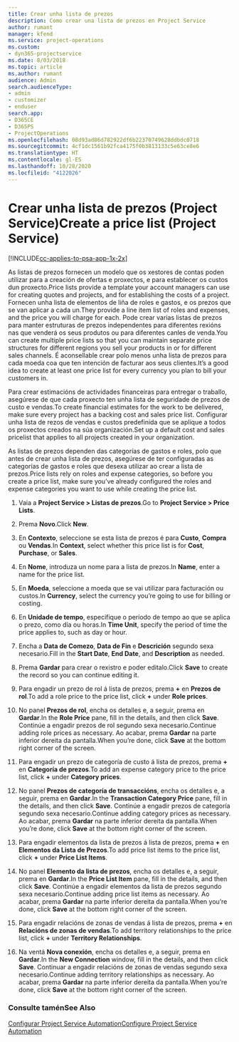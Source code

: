 ```yaml
---
title: Crear unha lista de prezos
description: Como crear una lista de prezos en Project Service
author: rumant
manager: kfend
ms.service: project-operations
ms.custom:
- dyn365-projectservice
ms.date: 8/03/2018
ms.topic: article
ms.author: rumant
audience: Admin
search.audienceType:
- admin
- customizer
- enduser
search.app:
- D365CE
- D365PS
- ProjectOperations
ms.openlocfilehash: 08d93ad86d782922df6b22370749628ddbdc0718
ms.sourcegitcommit: 4cf1dc1561b92fca4175f0b3813133c5e63ce8e6
ms.translationtype: HT
ms.contentlocale: gl-ES
ms.lasthandoff: 10/28/2020
ms.locfileid: "4122026"
---
```

# <a name="create-a-price-list-project-service"></a><span data-ttu-id="aceb1-103">Crear unha lista de prezos (Project Service)</span><span class="sxs-lookup"><span data-stu-id="aceb1-103">Create a price list (Project Service)</span></span>

[!INCLUDE[cc-applies-to-psa-app-1x-2x](../includes/cc-applies-to-psa-app-1x-2x.md)]

<span data-ttu-id="aceb1-104">As listas de prezos fornecen un modelo que os xestores de contas poden utilizar para a creación de ofertas e proxectos, e para establecer os custos dun proxecto.</span><span class="sxs-lookup"><span data-stu-id="aceb1-104">Price lists provide a template your account managers can use for creating quotes and projects, and for establishing the costs of a project.</span></span> <span data-ttu-id="aceb1-105">Fornecen unha lista de elementos de liña de roles e gastos, e os prezos que se van aplicar a cada un.</span><span class="sxs-lookup"><span data-stu-id="aceb1-105">They provide a line item list of roles and expenses, and the price you will charge for each.</span></span> <span data-ttu-id="aceb1-106">Pode crear varias listas de prezos para manter estruturas de prezos independentes para diferentes rexións nas que venderá os seus produtos ou para diferentes canles de venda.</span><span class="sxs-lookup"><span data-stu-id="aceb1-106">You can create multiple price lists so that you can maintain separate price structures for different regions you sell your products in or for different sales channels.</span></span> <span data-ttu-id="aceb1-107">É aconsellable crear polo menos unha lista de prezos para cada moeda coa que ten intención de facturar aos seus clientes.</span><span class="sxs-lookup"><span data-stu-id="aceb1-107">It’s a good idea to create at least one price list for every currency you plan to bill your customers in.</span></span>  
  
<span data-ttu-id="aceb1-108">Para crear estimacións de actividades financeiras para entregar o traballo, asegúrese de que cada proxecto ten unha lista de seguridade de prezos de custo e vendas.</span><span class="sxs-lookup"><span data-stu-id="aceb1-108">To create financial estimates for the work to be delivered, make sure every project has a backing cost and sales price list.</span></span> <span data-ttu-id="aceb1-109">Configurar unha lista de rezos de vendas e custos predefinida que se aplique a todos os proxectos creados na súa organización.</span><span class="sxs-lookup"><span data-stu-id="aceb1-109">Set up a default cost and sales pricelist that applies to all projects created in your organization.</span></span>  
  
<span data-ttu-id="aceb1-110">As listas de prezos dependen das categorías de gastos e roles, polo que antes de crear unha lista de prezos, asegúrese de ter configuradas as categorías de gastos e roles que desexa utilizar ao crear a lista de prezos.</span><span class="sxs-lookup"><span data-stu-id="aceb1-110">Price lists rely on roles and expense categories, so before you create a price list, make sure you’ve already configured the roles and expense categories you want to use while creating the price list.</span></span>  
  
1.  <span data-ttu-id="aceb1-111">Vaia a **Project Service > Listas de prezos**.</span><span class="sxs-lookup"><span data-stu-id="aceb1-111">Go to **Project Service > Price Lists**.</span></span>  
  
2.  <span data-ttu-id="aceb1-112">Prema **Novo**.</span><span class="sxs-lookup"><span data-stu-id="aceb1-112">Click **New**.</span></span>  
  
3.  <span data-ttu-id="aceb1-113">En **Contexto**, seleccione se esta lista de prezos é para **Custo**, **Compra** ou **Vendas**.</span><span class="sxs-lookup"><span data-stu-id="aceb1-113">In **Context**, select whether this price list is for **Cost**, **Purchase**, or **Sales**.</span></span>  
  
4.  <span data-ttu-id="aceb1-114">En **Nome**, introduza un nome para a lista de prezos.</span><span class="sxs-lookup"><span data-stu-id="aceb1-114">In **Name**, enter a name for the price list.</span></span>  
  
5.  <span data-ttu-id="aceb1-115">En **Moeda**, seleccione a moeda que se vai utilizar para facturación ou custos.</span><span class="sxs-lookup"><span data-stu-id="aceb1-115">In **Currency**, select the currency you’re going to use for billing or costing.</span></span>  
  
6.  <span data-ttu-id="aceb1-116">En **Unidade de tempo**, especifique o período de tempo ao que se aplica o prezo, como día ou horas.</span><span class="sxs-lookup"><span data-stu-id="aceb1-116">In **Time Unit**, specify the period of time the price applies to, such as day or hour.</span></span>  
  
7.  <span data-ttu-id="aceb1-117">Encha a **Data de Comezo**, **Data de Fin** e **Descrición** segundo sexa necesario.</span><span class="sxs-lookup"><span data-stu-id="aceb1-117">Fill in the **Start Date**, **End Date**, and **Description** as needed.</span></span>  
  
8.  <span data-ttu-id="aceb1-118">Prema **Gardar** para crear o rexistro e poder editalo.</span><span class="sxs-lookup"><span data-stu-id="aceb1-118">Click **Save** to create the record so you can continue editing it.</span></span>  
  
9. <span data-ttu-id="aceb1-119">Para engadir un prezo de rol á lista de prezos, prema **+** en **Prezos de rol**.</span><span class="sxs-lookup"><span data-stu-id="aceb1-119">To add a role price to the price list, click **+** under **Role prices**.</span></span>  
  
10. <span data-ttu-id="aceb1-120">No panel **Prezos de rol**, encha os detalles e, a seguir, prema en **Gardar**.</span><span class="sxs-lookup"><span data-stu-id="aceb1-120">In the **Role Price** pane, fill in the details, and then click **Save**.</span></span> <span data-ttu-id="aceb1-121">Continúe a engadir prezos de rol segundo sexa necesario.</span><span class="sxs-lookup"><span data-stu-id="aceb1-121">Continue adding role prices as necessary.</span></span> <span data-ttu-id="aceb1-122">Ao acabar, prema **Gardar** na parte inferior dereita da pantalla.</span><span class="sxs-lookup"><span data-stu-id="aceb1-122">When you’re done, click **Save** at the bottom right corner of the screen.</span></span>  
  
11. <span data-ttu-id="aceb1-123">Para engadir un prezo de categoría de custo á lista de prezos, prema **+** en **Categoría de prezos**.</span><span class="sxs-lookup"><span data-stu-id="aceb1-123">To add an expense category price to the price list, click **+** under **Category prices**.</span></span>  
  
12. <span data-ttu-id="aceb1-124">No panel **Prezos de categoría de transaccións**, encha os detalles e, a seguir, prema en **Gardar**.</span><span class="sxs-lookup"><span data-stu-id="aceb1-124">In the **Transaction Category Price** pane, fill in the details, and then click **Save**.</span></span> <span data-ttu-id="aceb1-125">Continúe a engadir prezos de categoría segundo sexa necesario.</span><span class="sxs-lookup"><span data-stu-id="aceb1-125">Continue adding category prices as necessary.</span></span> <span data-ttu-id="aceb1-126">Ao acabar, prema **Gardar** na parte inferior dereita da pantalla.</span><span class="sxs-lookup"><span data-stu-id="aceb1-126">When you’re done, click **Save** at the bottom right corner of the screen.</span></span>  
  
13. <span data-ttu-id="aceb1-127">Para engadir elementos da lista de prezos á lista de prezos, prema **+** en **Elementos da Lista de Prezos**.</span><span class="sxs-lookup"><span data-stu-id="aceb1-127">To add price list items to the price list, click **+** under **Price List Items**.</span></span>  
  
14. <span data-ttu-id="aceb1-128">No panel **Elemento da lista de prezos**, encha os detalles e, a seguir, prema en **Gardar**.</span><span class="sxs-lookup"><span data-stu-id="aceb1-128">In the **Price List Item** pane, fill in the details, and then click **Save**.</span></span> <span data-ttu-id="aceb1-129">Continúe a engadir elementos da lista de prezos segundo sexa necesario.</span><span class="sxs-lookup"><span data-stu-id="aceb1-129">Continue adding price list items as necessary.</span></span> <span data-ttu-id="aceb1-130">Ao acabar, prema **Gardar** na parte inferior dereita da pantalla.</span><span class="sxs-lookup"><span data-stu-id="aceb1-130">When you’re done, click **Save** at the bottom right corner of the screen.</span></span>  
  
15. <span data-ttu-id="aceb1-131">Para engadir relacións de zonas de vendas á lista de prezos, prema **+** en **Relacións de zonas de vendas**.</span><span class="sxs-lookup"><span data-stu-id="aceb1-131">To add territory relationships to the price list, click **+** under **Territory Relationships**.</span></span>  
  
16. <span data-ttu-id="aceb1-132">Na ventá **Nova conexión**, encha os detalles e, a seguir, prema en **Gardar**.</span><span class="sxs-lookup"><span data-stu-id="aceb1-132">In the **New Connection** window, fill in the details, and then click **Save**.</span></span> <span data-ttu-id="aceb1-133">Continuar a engadir relacións de zonas de vendas segundo sexa necesario.</span><span class="sxs-lookup"><span data-stu-id="aceb1-133">Continue adding territory relationships as necessary.</span></span> <span data-ttu-id="aceb1-134">Ao acabar, prema **Gardar** na parte inferior dereita da pantalla.</span><span class="sxs-lookup"><span data-stu-id="aceb1-134">When you’re done, click **Save** at the bottom right corner of the screen.</span></span>  
  
### <a name="see-also"></a><span data-ttu-id="aceb1-135">Consulte tamén</span><span class="sxs-lookup"><span data-stu-id="aceb1-135">See Also</span></span>  
 [<span data-ttu-id="aceb1-136">Configurar Project Service Automation</span><span class="sxs-lookup"><span data-stu-id="aceb1-136">Configure Project Service Automation</span></span>](../psa/configure.md)
